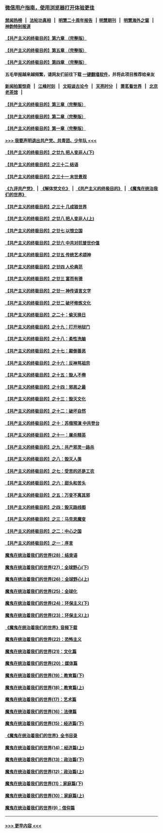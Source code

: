 ### [微信用户指南，使用浏览器打开体验更佳](https://github.com/gfw-breaker/banned-news1/blob/master/indexes/wechat-guide.md?t=0)
#### [禁闻热榜](热点新闻.md?t=0)  &nbsp;&nbsp;|&nbsp;&nbsp; [法轮功真相](https://github.com/gfw-breaker/truth/blob/master/README.md?t=0) &nbsp;&nbsp;|&nbsp;&nbsp; [明慧二十周年报告](https://github.com/gfw-breaker/mh-reports/blob/master/README.md?t=0) &nbsp;&nbsp;|&nbsp;&nbsp;[明慧期刊](https://github.com/gfw-breaker/mh-qikan) &nbsp;&nbsp;|&nbsp;&nbsp; [明慧海外之窗](https://github.com/gfw-breaker/mh-news/blob/master/README.md?t=0) &nbsp;&nbsp;|&nbsp;&nbsp; [神韵特别报道](https://github.com/gfw-breaker/mh-news/blob/master/shenyun.md?t=0)
#### [【共产主义的终极目的】第六章 （完整版）](../pages/nsc422/n11428913.md?t=02040611) 
#### [【共产主义的终极目的】第五章 （完整版）](../pages/nsc422/n11428912.md?t=02040611) 
#### [【共产主义的终极目的】第四章 （完整版）](../pages/nsc422/n11428907.md?t=02040611) 
#### 五毛举报越来越频繁，请网友们前往下载 [一键翻墙软件](https://github.com/gfw-breaker/ssr-accounts)，并将此项目推荐给亲友
#### [新闻拍案惊奇](https://github.com/gfw-breaker/banned-news1/blob/master/pages/link4.md) &nbsp;&nbsp;|&nbsp;&nbsp; [江峰时刻](https://github.com/gfw-breaker/banned-news1/blob/master/pages/link4.md) &nbsp;&nbsp;|&nbsp;&nbsp; [文昭谈古论今](https://github.com/gfw-breaker/banned-news1/blob/master/pages/link4.md) &nbsp;&nbsp;|&nbsp;&nbsp; [天亮时分](https://github.com/gfw-breaker/banned-news1/blob/master/pages/link4.md) &nbsp;&nbsp;|&nbsp;&nbsp; [萧茗看世界](https://github.com/gfw-breaker/banned-news1/blob/master/pages/link4.md) &nbsp;&nbsp;|&nbsp;&nbsp; [北京老茶馆](https://github.com/gfw-breaker/banned-news1/blob/master/pages/link4.md) &nbsp;&nbsp;|&nbsp;&nbsp; 
#### [【共产主义的终极目的】第三章（完整版）](../pages/nsc422/n11428848.md?t=02040611) 
#### [【共产主义的终极目的】第二章（完整版）](../pages/nsc422/n11428831.md?t=02040611) 
#### [【共产主义的终极目的】第一章（完整版）](../pages/nsc422/n11417651.md?t=02040611) 
#### [>>> 我要声明退出共产党、共青团、少年队 <<<](https://github.com/begood0513/goodnews/blob/master/quit/letter.md) 
#### [【共产主义的终极目的】之廿九 把人变非人(下)](../pages/nsc422/n11344140.md?t=02040611) 
#### [【共产主义的终极目的】之三十二 结语](../pages/nsc422/n11360535.md?t=02040611) 
#### [【共产主义的终极目的】之三十一 末世景观](../pages/nsc422/n11351129.md?t=02040611) 
#### [《九评共产党》](https://github.com/begood0513/9ping.md/blob/master/README.md) &nbsp;|&nbsp; [《解体党文化》](../../../../jtdwh.md/blob/master/README.md)  &nbsp;|&nbsp; [《共产主义的终极目的》](../../../../gczydzjmd.md/blob/master/README.md) &nbsp;|&nbsp; [《魔鬼在统治我们的世界》](../../../../mgztzwmdsj.md/blob/master/README.md) 
#### [【共产主义的终极目的】之三十 几成狼世界](../pages/nsc422/n11348280.md?t=02040611) 
#### [【共产主义的终极目的】之廿八 把人变非人(上)](../pages/nsc422/n11340492.md?t=02040611) 
#### [【共产主义的终极目的】之廿七 以恨立国](../pages/nsc422/n11336944.md?t=02040611) 
#### [【共产主义的终极目的】之廿六 中共对抗普世价值](../pages/nsc422/n11324785.md?t=02040611) 
#### [【共产主义的终极目的】之廿五 传统艺术颂神](../pages/nsc422/n11296396.md?t=02040611) 
#### [【共产主义的终极目的】之廿四 人伦典范](../pages/nsc422/n11296397.md?t=02040611) 
#### [【共产主义的终极目的】之廿三 富而有德](../pages/nsc422/n11283598.md?t=02040611) 
#### [【共产主义的终极目的】之廿一 神传语言文字](../pages/nsc422/n11263265.md?t=02040611) 
#### [【共产主义的终极目的】之廿二 破坏修炼文化](../pages/nsc422/n11245728.md?t=02040611) 
#### [【共产主义的终极目的】之二十：偷天换日](../pages/nsc422/n11238846.md?t=02040611) 
#### [【共产主义的终极目的】之十九：打开地狱门](../pages/nsc422/n11206376.md?t=02040611) 
#### [【共产主义的终极目的】之十八：柔性洗脑](../pages/nsc422/n11199994.md?t=02040611) 
#### [【共产主义的终极目的】之十七：颠倒善恶](../pages/nsc422/n11179782.md?t=02040611) 
#### [【共产主义的终极目的】之十六：反神骂祖宗](../pages/nsc422/n11166798.md?t=02040611) 
#### [【共产主义的终极目的】之十五：毁人不倦](../pages/nsc422/n11166792.md?t=02040611) 
#### [【共产主义的终极目的】之十四：邪恶之最](../pages/nsc422/n11150249.md?t=02040611) 
#### [【共产主义的终极目的】之十三：毁灭文化](../pages/nsc422/n11135227.md?t=02040611) 
#### [【共产主义的终极目的】之十二：破坏自然](../pages/nsc422/n11135214.md?t=02040611) 
#### [【共产主义的终极目的】之十：苏俄预演 中共登台](../pages/nsc422/n11118424.md?t=02040611) 
#### [【共产主义的终极目的】之十一：屠杀精英](../pages/nsc422/n11118442.md?t=02040611) 
#### [【共产主义的终极目的】之九：共产邪灵一路杀](../pages/nsc422/n11114139.md?t=02040611) 
#### [【共产主义的终极目的】之八：毁灭人类](../pages/nsc422/n11108503.md?t=02040611) 
#### [【共产主义的终极目的】之七：受苦的还是工农](../pages/nsc422/n11101809.md?t=02040611) 
#### [【共产主义的终极目的】之六：甜头和苦头](../pages/nsc422/n11096971.md?t=02040611) 
#### [【共产主义的终极目的】之五：万变不离其邪](../pages/nsc422/n11091285.md?t=02040611) 
#### [【共产主义的终极目的】之四：毁灭路线图](../pages/nsc422/n11086284.md?t=02040611) 
#### [【共产主义的终极目的】之三：马克思魔变](../pages/nsc422/n11061941.md?t=02040611) 
#### [【共产主义的终极目的】之二：中心之国](../pages/nsc422/n11047728.md?t=02040611) 
#### [【共产主义的终极目的】之一：序言](../pages/nsc422/n11086077.md?t=02040611) 
#### [魔鬼在统治着我们的世界(28)：结束语](../pages/nsc422/n10936246.md?t=02040611) 
#### [魔鬼在统治着我们的世界(27)：全球野心(下)](../pages/nsc422/n10928319.md?t=02040611) 
#### [魔鬼在统治着我们的世界(26)：全球野心(上)](../pages/nsc422/n10900318.md?t=02040611) 
#### [魔鬼在统治着我们的世界(25)：全球化](../pages/nsc422/n10788205.md?t=02040611) 
#### [魔鬼在统治着我们的世界(24)：环保主义(下)](../pages/nsc422/n10695307.md?t=02040611) 
#### [魔鬼在统治着我们的世界(23)：环保主义(上)](../pages/nsc422/n10688613.md?t=02040611) 
#### [《魔鬼在统治着我们的世界》音频下载](../pages/nsc422/n10635553.md?t=02040611) 
#### [魔鬼在统治着我们的世界(22)：恐怖主义](../pages/nsc422/n10614727.md?t=02040611) 
#### [魔鬼在统治着我们的世界(21)：文化篇](../pages/nsc422/n10597706.md?t=02040611) 
#### [魔鬼在统治着我们的世界(20)：媒体篇](../pages/nsc422/n10586579.md?t=02040611) 
#### [魔鬼在统治着我们的世界(19)：教育篇(下)](../pages/nsc422/n10564808.md?t=02040611) 
#### [魔鬼在统治着我们的世界(18)：教育篇(上)](../pages/nsc422/n10526970.md?t=02040611) 
#### [魔鬼在统治着我们的世界(17)：艺术篇](../pages/nsc422/n10499093.md?t=02040611) 
#### [魔鬼在统治着我们的世界(16)：法律篇](../pages/nsc422/n10485969.md?t=02040611) 
#### [魔鬼在统治着我们的世界(15)：经济篇(下)](../pages/nsc422/n10469975.md?t=02040611) 
#### [《魔鬼在统治着我们的世界》全书目录](../pages/nsc422/n10464261.md?t=02040611) 
#### [魔鬼在统治着我们的世界(14)：经济篇(上)](../pages/nsc422/n10457370.md?t=02040611) 
#### [魔鬼在统治着我们的世界(13)：政治篇(下)](../pages/nsc422/n10448270.md?t=02040611) 
#### [魔鬼在统治着我们的世界(12)：政治篇(上)](../pages/nsc422/n10444576.md?t=02040611) 
#### [魔鬼在统治着我们的世界(11)：家庭篇(下)](../pages/nsc422/n10440961.md?t=02040611) 
#### [魔鬼在统治着我们的世界(10)：家庭篇(上)](../pages/nsc422/n10435448.md?t=02040611) 
#### [魔鬼在统治着我们的世界(9)：信仰篇](../pages/nsc422/n10432159.md?t=02040611) 

----
#### [ >>> 更早内容 <<< ](../indexes/nsc422-earlier.md)
